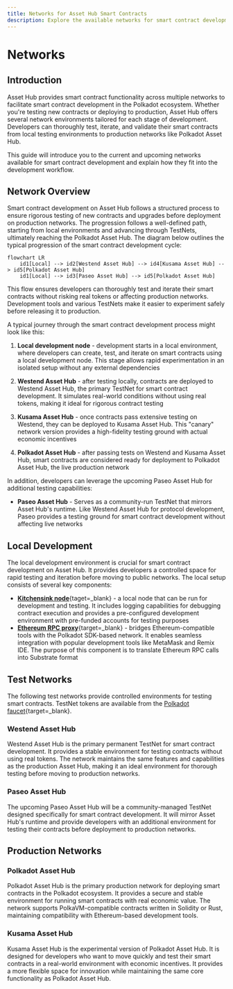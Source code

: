 ```yaml
---
title: Networks for Asset Hub Smart Contracts
description: Explore the available networks for smart contract development on Asset Hub, including Westend Asset Hub, Kusama Asset Hub, and Polkadot Asset Hub.
---
```


# Networks

## Introduction

Asset Hub provides smart contract functionality across multiple networks to facilitate smart contract development in the Polkadot ecosystem. Whether you're testing new contracts or deploying to production, Asset Hub offers several network environments tailored for each stage of development. Developers can thoroughly test, iterate, and validate their smart contracts from local testing environments to production networks like Polkadot Asset Hub.

This guide will introduce you to the current and upcoming networks available for smart contract development and explain how they fit into the development workflow.

## Network Overview

Smart contract development on Asset Hub follows a structured process to ensure rigorous testing of new contracts and upgrades before deployment on production networks. The progression follows a well-defined path, starting from local environments and advancing through TestNets, ultimately reaching the Polkadot Asset Hub. The diagram below outlines the typical progression of the smart contract development cycle:

``` mermaid
flowchart LR
    id1[Local] --> id2[Westend Asset Hub] --> id4[Kusama Asset Hub] --> id5[Polkadot Asset Hub]
    id1[Local] --> id3[Paseo Asset Hub] --> id5[Polkadot Asset Hub]
```

This flow ensures developers can thoroughly test and iterate their smart contracts without risking real tokens or affecting production networks. Development tools and various TestNets make it easier to experiment safely before releasing it to production.

A typical journey through the smart contract development process might look like this:

1. **Local development node** - development starts in a local environment, where developers can create, test, and iterate on smart contracts using a local development node. This stage allows rapid experimentation in an isolated setup without any external dependencies

2. **Westend Asset Hub** - after testing locally, contracts are deployed to Westend Asset Hub, the primary TestNet for smart contract development. It simulates real-world conditions without using real tokens, making it ideal for rigorous contract testing

3. **Kusama Asset Hub** - once contracts pass extensive testing on Westend, they can be deployed to Kusama Asset Hub. This "canary" network version provides a high-fidelity testing ground with actual economic incentives

4. **Polkadot Asset Hub** - after passing tests on Westend and Kusama Asset Hub, smart contracts are considered ready for deployment to Polkadot Asset Hub, the live production network

In addition, developers can leverage the upcoming Paseo Asset Hub for additional testing capabilities:

- **Paseo Asset Hub** - Serves as a community-run TestNet that mirrors Asset Hub's runtime. Like Westend Asset Hub for protocol development, Paseo provides a testing ground for smart contract development without affecting live networks

## Local Development

The local development environment is crucial for smart contract development on Asset Hub. It provides developers a controlled space for rapid testing and iteration before moving to public networks. The local setup consists of several key components:

- [**Kitchensink node**](https://paritytech.github.io/polkadot-sdk/master/pallet_revive_eth_rpc/subxt_client/src_chain/runtime_types/kitchensink_runtime/index.html){taget=\_blank} - a local node that can be run for development and testing. It includes logging capabilities for debugging contract execution and provides a pre-configured development environment with pre-funded accounts for testing purposes
- [**Ethereum RPC proxy**](https://paritytech.github.io/polkadot-sdk/master/pallet_revive_eth_rpc/index.html){target=\_blank} - bridges Ethereum-compatible tools with the Polkadot SDK-based network. It enables seamless integration with popular development tools like MetaMask and Remix IDE. The purpose of this component is to translate Ethereum RPC calls into Substrate format

## Test Networks

The following test networks provide controlled environments for testing smart contracts. TestNet tokens are available from the [Polkadot faucet](https://faucet.polkadot.io/){target=\_blank}.

### Westend Asset Hub

Westend Asset Hub is the primary permanent TestNet for smart contract development. It provides a stable environment for testing contracts without using real tokens. The network maintains the same features and capabilities as the production Asset Hub, making it an ideal environment for thorough testing before moving to production networks.

### Paseo Asset Hub

The upcoming Paseo Asset Hub will be a community-managed TestNet designed specifically for smart contract development. It will mirror Asset Hub's runtime and provide developers with an additional environment for testing their contracts before deployment to production networks.

## Production Networks

### Polkadot Asset Hub

Polkadot Asset Hub is the primary production network for deploying smart contracts in the Polkadot ecosystem. It provides a secure and stable environment for running smart contracts with real economic value. The network supports PolkaVM-compatible contracts written in Solidity or Rust, maintaining compatibility with Ethereum-based development tools.

### Kusama Asset Hub

Kusama Asset Hub is the experimental version of Polkadot Asset Hub. It is designed for developers who want to move quickly and test their smart contracts in a real-world environment with economic incentives. It provides a more flexible space for innovation while maintaining the same core functionality as Polkadot Asset Hub.